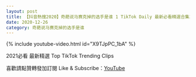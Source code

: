 ```yaml
---
layout: post
title: 【抖音熱搜2020】奇葩说马赛克掉的选手是谁 1 TikTok Daily 最新必看精選合集2020 12 26
date: 2020-12-26
category: 奇葩说马赛克掉的选手是谁
---
```


{% include youtube-video.html id="X9TJpPC_1bA" %}

2021必看 最新精選 Top TikTok Trending Clips

喜歡請點贊轉發加訂閱 Like & Subscribe：[YouTube](https://www.youtube.com/channel/UCAoR7VcanIPd04uEq_GIylA/videos)

